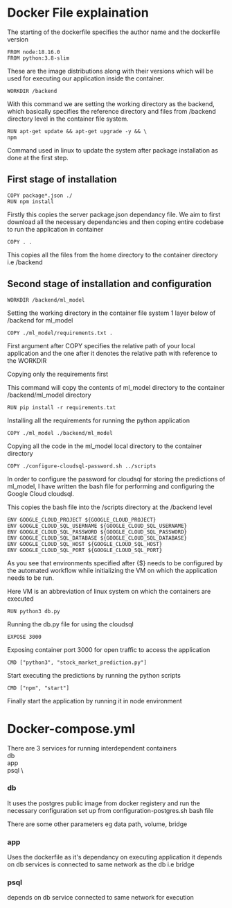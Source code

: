 # Docker File explaination

The starting of the dockerfile specifies the author name and the dockerfile version

`FROM node:18.16.0 `\
`FROM python:3.8-slim`

These are the image distributions along with their versions which will be used for executing our application inside the container. 

`WORKDIR /backend`

With this command we are setting the working directory as the backend, which basically specifies the reference directory and files from /backend directory level in the container file system.

`RUN apt-get update && apt-get upgrade -y && \` \
    `npm `

Command used in linux to update the system after package installation as done at the first step.

## First stage of installation

`COPY package*.json ./`\
`RUN npm install` 

Firstly this copies the server package.json dependancy file. We aim to first download all the necessary dependancies and then coping entire codebase to run the application in container

`COPY . .`

This copies all the files from the home directory to the container directory i.e /backend


## Second stage of installation and configuration

`WORKDIR /backend/ml_model`

Setting the working directory in the container file system 1 layer below of /backend for ml_model

`COPY ./ml_model/requirements.txt .`

First argument after COPY specifies the relative path of your local application and the one after it denotes the relative path with reference to the WORKDIR

Copying only the requirements first

This command will copy the contents of ml_model directory to the container /backend/ml_model directory

`RUN pip install -r requirements.txt `

Installing all the requirements for running the python application


`COPY ./ml_model ./backend/ml_model`

Copying all the code in the ml_model local directory to the container directory

`COPY ./configure-cloudsql-password.sh ../scripts`

In order to configure the password for cloudsql for storing the predictions of ml_model, I have written the bash file for performing and configuring the Google Cloud cloudsql.

This copies the bash file into the /scripts directory at the /backend level

`ENV GOOGLE_CLOUD_PROJECT ${GOOGLE_CLOUD_PROJECT}` \
`ENV GOOGLE_CLOUD_SQL_USERNAME ${GOOGLE_CLOUD_SQL_USERNAME}`\
`ENV GOOGLE_CLOUD_SQL_PASSWORD ${GOOGLE_CLOUD_SQL_PASSWORD}`\
`ENV GOOGLE_CLOUD_SQL_DATABASE ${GOOGLE_CLOUD_SQL_DATABASE}`\
`ENV GOOGLE_CLOUD_SQL_HOST ${GOOGLE_CLOUD_SQL_HOST}`\
`ENV GOOGLE_CLOUD_SQL_PORT ${GOOGLE_CLOUD_SQL_PORT}`


As you see that environments specified after {$} needs to be configured by the automated workflow while initializing the VM on which  the application needs to be run. 

Here VM is an abbreviation of linux system on which the containers are executed 

`RUN python3 db.py`

Running the db.py file for using the cloudsql 

`EXPOSE 3000`

Exposing container port 3000 for open traffic to access the application

`CMD ["python3", "stock_market_prediction.py"]`

Start executing the predictions by running the python scripts

`CMD ["npm", "start"]`

Finally start the application by running it in node environment



# Docker-compose.yml

There are 3 services for running interdependent containers \
db \
app \
psql \

### db 
It uses the postgres public image from docker registery and run the necessary configuration set up from configuration-postgres.sh bash file 

There are some other parameters eg data path, volume, bridge

### app

Uses the dockerfile as it's dependancy on executing application
it depends on db services
is connected to same network as the db i.e bridge

### psql 

depends on db service
connected to same network for execution
 
